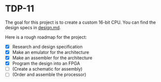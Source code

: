 # TDP-11

The goal for this project is to create a custom 16-bit CPU. You can find the design specs in [design.md](design.md).

Here is a rough roadmap for the project:
- [x] Research and design specification 
- [x] Make an emulator for the architecture
- [x] Make an assembler for the architecture
- [X] Program the design into an FPGA
- [ ] (Create a schematic for assembly)
- [ ] (Order and assemble the processor)